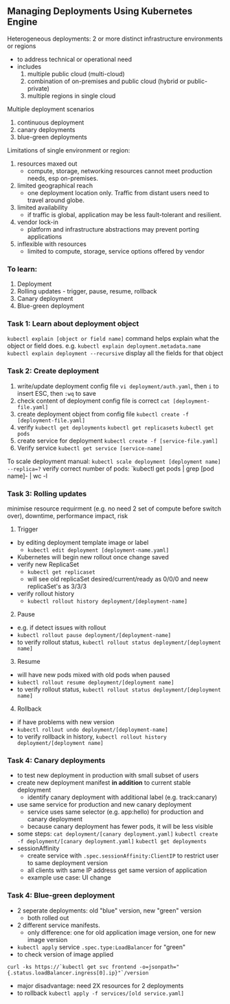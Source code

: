## Managing Deployments Using Kubernetes Engine
Heterogeneous deployments: 2 or more distinct infrastructure environments or regions
  - to address technical or operational need
  - includes
    1. multiple public cloud (multi-cloud)
    2. combination of on-premises and public cloud (hybrid or public-private)
    3. multiple regions in single cloud

Multiple deployment scenarios
1. continuous deployment
2. canary deployments
3. blue-green deployments

Limitations of single environment or region:
1. resources maxed out
    - compute, storage, networking resources cannot meet production needs, esp on-premises.
2. limited geographical reach
    - one deployment location only. Traffic from distant users need to travel around globe.
3. limited availability
    - if traffic is global, application may be less fault-tolerant and resilient.
4. vendor lock-in
    - platform and infrastructure abstractions may prevent porting applications
5. inflexible with resources
    - limited to compute, storage, service options offered by vendor

### To learn:
1. Deployment
2. Rolling updates - trigger, pause, resume, rollback
3. Canary deployment
4. Blue-green deployment    

### Task 1: Learn about deployment object
`kubectl explain [object or field name]` command helps explain what the object or field does. e.g. `kubectl explain deployment.metadata.name`
`kubectl explain deployment --recursive` display all the fields for that object

### Task 2: Create deployment
1. write/update deployment config file
  `vi deployment/auth.yaml`, then `i` to insert
  ESC, then `:wq` to save
2. check content of deployment config file is correct
  `cat [deployment-file.yaml]`
3. create deployment object from config file
  `kubectl create -f [deployment-file.yaml]`
4. verify
  `kubectl get deployments`
  `kubectl get replicasets`
  `kubectl get pods`
5. create service for deployment
`kubectl create -f [service-file.yaml]`
6. Verify service
`kubectl get service [service-name]`

To scale deployment
manual: `kubectl scale deployment [deployment name] --replica=?`
verify correct number of pods: `kubectl get pods | grep [pod name]- | wc -l

### Task 3: Rolling updates  
minimise resource requirment (e.g. no need 2 set of compute before switch over), downtime, performance impact, risk
1. Trigger 
  - by editing deployment template image or label
    - `kubectl edit deployment [deployment-name.yaml]`
  - Kubernetes will begin new rollout once change saved
  - verify new ReplicaSet
    - `kubectl get replicaset`
    - will see old replicaSet desired/current/ready as 0/0/0 and neew replicaSet's as 3/3/3
  - verify rollout history
    - `kubectl rollout history deployment/[deployment-name]`  
2. Pause
  - e.g. if detect issues with rollout
  - `kubectl rollout pause deployment/[deployment-name]`
  - to verify rollout status, `kubectl rollout status deployment/[deployment name]`
3. Resume
  - will have new pods mixed with old pods when paused
  - `kubectl rollout resume deployment/[deployment name]`
  - to verify rollout status, `kubectl rollout status deployment/[deployment name]`
4. Rollback
  - if have problems with new version
  - `kubectl rollout undo deployment/[deployment-name]`
  - to verify rollback in history, `kubectl rollout history deployment/[deployment name]`

  ### Task 4: Canary deployments
  - to test new deployment in production with small subset of users
  - create new deployment manifest **in addition** to current stable deployment
    - identify canary deployment with additional label (e.g. track:canary)
  - use same service for production and new canary deployment
    - service uses same selector (e.g. app:hello) for production and canary deployment
    - because canary deployment has fewer pods, it will be less visible
  - some steps:
    `cat deployment/[canary deployment.yaml]`
    `kubectl create -f deployment/[canary deployment.yaml]`
    `kubectl get deployments`
  - sessionAffinity
    - create service with `.spec.sessionAffinity:ClientIP` to restrict user to same deployment version
    - all clients with same IP address get same version of application
    - example use case: UI change

### Task 4: Blue-green deployment
  - 2 seperate deployments: old "blue" version, new "green" version
    - both rolled out
  - 2 different service manifests. 
    - only difference: one for old application image version, one for new image version
  - `kubectl apply` service `.spec.type:LoadBalancer` for "green"
  - to check version of image applied
  ```
  curl -ks https://`kubectl get svc frontend -o=jsonpath="{.status.loadBalancer.ingress[0].ip}"`/version
  ```
  - major disadvantage: need 2X resources for 2 deployments
  - to rollback `kubectl apply -f services/[old service.yaml]`

